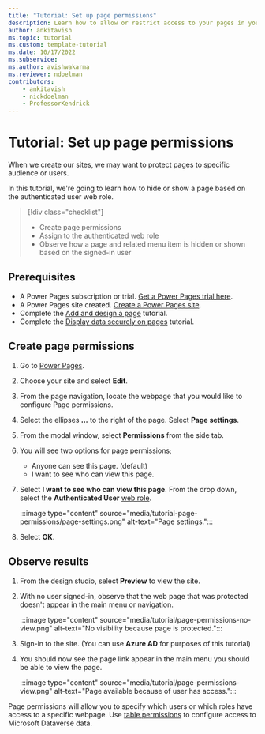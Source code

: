 ```yaml
---
title: "Tutorial: Set up page permissions"
description: Learn how to allow or restrict access to your pages in your site.
author: ankitavish
ms.topic: tutorial
ms.custom: template-tutorial
ms.date: 10/17/2022
ms.subservice:
ms.author: avishwakarma
ms.reviewer: ndoelman
contributors:
    - ankitavish
    - nickdoelman
    - ProfessorKendrick
---
```


# Tutorial: Set up page permissions 

When we create our sites, we may want to protect pages to specific audience or users.

In this tutorial, we're going to learn how to hide or show a page based on the authenticated user web role.

> [!div class="checklist"]
> * Create page permissions
> * Assign to the authenticated web role
> * Observe how a page and related menu item is hidden or shown based on the signed-in user

## Prerequisites

- A Power Pages subscription or trial. [Get a Power Pages trial here](trial-signup.md).
- A Power Pages site created. [Create a Power Pages site](create-manage.md).
- Complete the [Add and design a page](tutorial-add-webpage.md) tutorial.
- Complete the [Display data securely on pages](tutorial-display-data-securely.md) tutorial.

## Create page permissions

1. Go to [Power Pages](https://make.powerpages.microsoft.com/).

1. Choose your site and select **Edit**. 

1. From the page navigation, locate the webpage that you would like to configure Page permissions.

1. Select the ellipses **...** to the right of the page. Select **Page settings**.

1. From the modal window, select **Permissions** from the side tab.

1. You will see two options for page permissions;
    - Anyone can see this page. (default)
    - I want to see who can view this page.

1. Select **I want to see who can view this page**. From the drop down, select the **Authenticated User** [web role](../security/create-web-roles.md).

    :::image type="content" source="media/tutorial-page-permissions/page-settings.png" alt-text="Page settings.":::

1. Select **OK**.

## Observe results

1. From the design studio, select **Preview** to view the site.

1. With no user signed-in, observe that the web page that was protected doesn't appear in the main menu or navigation.

    :::image type="content" source="media/tutorial/page-permissions-no-view.png" alt-text="No visibility because page is protected.":::

1. Sign-in to the site. (You can use **Azure AD** for purposes of this tutorial)

1. You should now see the page link appear in the main menu you should be able to view the page.

    :::image type="content" source="media/tutorial/page-permissions-view.png" alt-text="Page available because of user has access.":::

Page permissions will allow you to specify which users or which roles have access to a specific webpage. Use [table permissions](../security/assign-table-permissions.md) to configure access to Microsoft Dataverse data.

